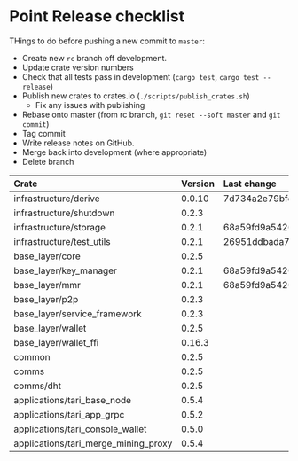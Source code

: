 # Point Release checklist

THings to do before pushing a new commit to `master`:

* Create new `rc` branch off development.
* Update crate version numbers
* Check that all tests pass in development (`cargo test`, `cargo test --release`)
* Publish new crates to crates.io (`./scripts/publish_crates.sh`)
  * Fix any issues with publishing
* Rebase onto master (from rc branch, `git reset --soft master` and `git commit`)
* Tag commit
* Write release notes on GitHub.
* Merge back into development (where appropriate)
* Delete branch

| Crate                        | Version | Last change                              |
|:-----------------------------|:--------|:-----------------------------------------|
| infrastructure/derive        | 0.0.10  | 7d734a2e79bfe2dd5d4ae00a2b760614d21e69c4 |
| infrastructure/shutdown      | 0.2.3  |  |
| infrastructure/storage       | 0.2.1   | 68a59fd9a54201b2955f8a8924a63c6b402d9df3 |
| infrastructure/test_utils    | 0.2.1   | 26951ddbada794d637c740a8ea4f84057ccdc7a2 |
| base_layer/core              | 0.2.5   |  |
| base_layer/key_manager       | 0.2.1   | 68a59fd9a54201b2955f8a8924a63c6b402d9df3 |
| base_layer/mmr               | 0.2.1   | 68a59fd9a54201b2955f8a8924a63c6b402d9df3 |
| base_layer/p2p               | 0.2.3   |  |
| base_layer/service_framework | 0.2.3   |  |
| base_layer/wallet            | 0.2.5   |  |
| base_layer/wallet_ffi        | 0.16.3 |  |
| common                       | 0.2.5   |  |
| comms                        | 0.2.5   |  |
| comms/dht                    | 0.2.5   |  |
| applications/tari_base_node  | 0.5.4   |  |
| applications/tari_app_grpc   | 0.5.2 |  | 
| applications/tari_console_wallet | 0.5.0 |  | 
| applications/tari_merge_mining_proxy | 0.5.4 |  |
